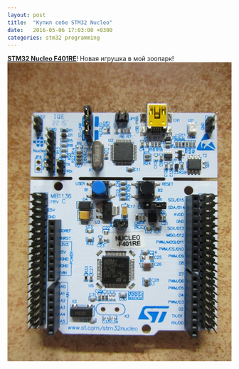 ```yaml
---
layout: post
title:  "Купил себе STM32 Nucleo"
date:   2016-05-06 17:03:00 +0300
categories: stm32 programming
---
```

[**STM32 Nucleo F401RE**](http://amperka.ru/product/stm32-nucleo-f401re)! Новая игрушка в мой зоопарк!
![STM32 Nucleo](/images/tumblr_o6rdqgAkeF1uh3r1eo1_1285.jpg)
